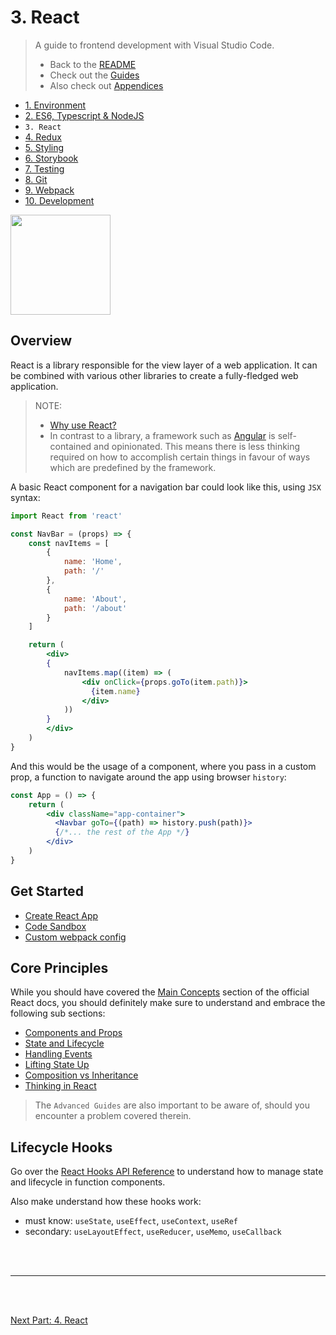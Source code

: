 # 3. React

> A guide to frontend development with Visual Studio Code.
>
> - Back to the [README](../../README.md)
> - Check out the [Guides](./guides/CryptoCharts.md)
> - Also check out [Appendices](./appendix/CodingStandards.md)

- [1. Environment](./1-Environment.md)
- [2. ES6, Typescript & NodeJS](./2-Javascript.md)
- `3. React`
- [4. Redux](./4-Redux.md)
- [5. Styling](./5-Styling.md)
- [6. Storybook](./6-Storybook.md)
- [7. Testing](./7-Testing.md)
- [8. Git](./8-Git.md)
- [9. Webpack](./9-Webpack.md)
- [10. Development](./10-Development.md)

<img
style="height: 10rem; width: auto"
src="https://cdn.iconscout.com/icon/free/png-256/react-226053.png"
/>

## Overview

React is a library responsible for the view layer of a web application. It can be combined with various other libraries to create a fully-fledged web application.
> NOTE:
>
> - [Why use React?](https://www.peerbits.com/blog/reasons-to-choose-reactjs-for-your-web-development-project.html)
> - In contrast to a library, a framework such as [Angular](https://angular.io/) is self-contained and opinionated. This means there is less thinking required on how to accomplish certain things in favour of ways which are predefined by the framework.

A basic React component for a navigation bar could look like this, using `JSX` syntax:

```jsx
import React from 'react'

const NavBar = (props) => {
    const navItems = [
        {
            name: 'Home',
            path: '/'
        },
        {
            name: 'About',
            path: '/about'
        }
    ]

    return (
        <div>
        {
            navItems.map((item) => (
                <div onClick={props.goTo(item.path)}>
                  {item.name}
                </div>
            ))
        }
        </div>
    )
}
```

And this would be the usage of a component, where you pass in a custom prop, a function to navigate around the app using browser `history`:

```jsx
const App = () => {
    return (
        <div className="app-container">
          <Navbar goTo={(path) => history.push(path)}>
          {/*... the rest of the App */}
        </div>
    )
}
```

## Get Started

- [Create React App](https://create-react-app.dev/docs/getting-started/)
- [Code Sandbox](https://codesandbox.io/s/react-ts?utm_source=dotnew)
- [Custom webpack config](https://www.freecodecamp.org/news/learn-webpack-for-react-a36d4cac5060/)

## Core Principles

While you should have covered the [Main Concepts](https://reactjs.org/docs/hello-world.html) section of the official React docs, you should definitely make sure to understand and embrace the following sub sections:

- [Components and Props](https://reactjs.org/docs/components-and-props.html)
- [State and Lifecycle](https://reactjs.org/docs/state-and-lifecycle.html)
- [Handling Events](https://reactjs.org/docs/handling-events.html)
- [Lifting State Up](https://reactjs.org/docs/lifting-state-up.html)
- [Composition vs Inheritance](https://reactjs.org/docs/composition-vs-inheritance.html)
- [Thinking in React](https://reactjs.org/docs/thinking-in-react.html)

> The `Advanced Guides` are also important to be aware of, should you encounter a problem covered therein.

## Lifecycle Hooks

Go over the [React Hooks API Reference](https://reactjs.org/docs/hooks-reference.html) to understand how to manage state and lifecycle in function components.

Also make understand how these hooks work:

- must know: `useState`, `useEffect`, `useContext`, `useRef`
- secondary: `useLayoutEffect`, `useReducer`, `useMemo`, `useCallback`

<br />
<br />
<hr />
<br />
<br />

[Next Part: 4. React](./4-Redux.md)

<br />
<br />